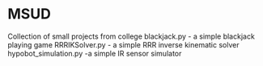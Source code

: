 # MSUD
Collection of small projects from college
blackjack.py - a simple blackjack playing game
RRRIKSolver.py - a simple RRR inverse kinematic solver
hypobot_simulation.py -a simple IR sensor simulator
